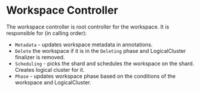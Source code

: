 # Workspace Controller

The workspace controller is root controller for the workspace.
It is responsible for (in calling order):

- `Metadata` - updates workspace metadata in annotations.
- `Delete` the workspace if it is in the `Deleting` phase and LogicalCluster finalizer is removed.
- `Scheduling` - picks the shard and schedules the workspace on the shard. Creates logical cluster for it.
- `Phase` - updates workspace phase based on the conditions of the workspace and LogicalCluster.
